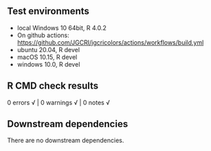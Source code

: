 ## Test environments
* local Windows 10 64bit, R 4.0.2 
* On github actions: https://github.com/JGCRI/jgcricolors/actions/workflows/build.yml
* ubuntu 20.04, R devel
* macOS 10.15, R devel
* windows 10.0, R devel

## R CMD check results
0 errors √ | 0 warnings √ | 0 notes √

## Downstream dependencies
There are no downstream dependencies.
